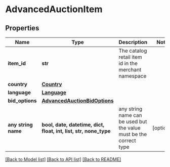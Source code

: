 # AdvancedAuctionItem


## Properties
Name | Type | Description | Notes
------------ | ------------- | ------------- | -------------
**item_id** | **str** | The catalog retail item id in the merchant namespace | 
**country** | [**Country**](Country.md) |  | 
**language** | [**Language**](Language.md) |  | 
**bid_options** | [**AdvancedAuctionBidOptions**](AdvancedAuctionBidOptions.md) |  | 
**any string name** | **bool, date, datetime, dict, float, int, list, str, none_type** | any string name can be used but the value must be the correct type | [optional]

[[Back to Model list]](../README.md#documentation-for-models) [[Back to API list]](../README.md#documentation-for-api-endpoints) [[Back to README]](../README.md)


